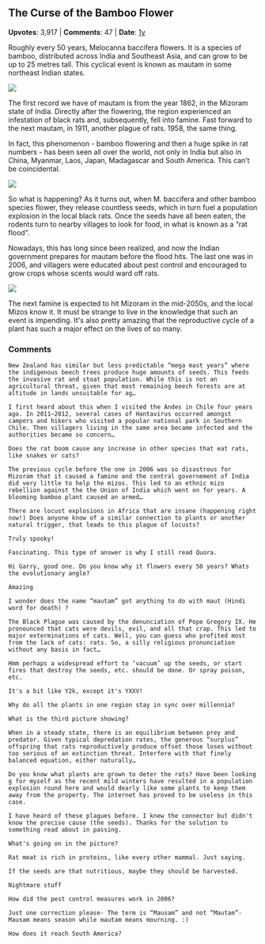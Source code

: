 ## The Curse of the Bamboo Flower
    
**Upvotes**: 3,917 | **Comments**: 47 | **Date**: [1y](https://www.quora.com/What-are-some-little-known-connections-between-historical-events-that-seem-to-have-nothing-to-do-with-each-other/answer/Gary-Meaney)

Roughly every 50 years, Melocanna baccifera flowers. It is a species of bamboo, distributed across India and Southeast Asia, and can grow to be up to 25 metres tall. This cyclical event is known as mautam in some northeast Indian states.

![](https://qph.fs.quoracdn.net/main-qimg-58d96fad97916f83c489164a170a7807-lq)

The first record we have of mautam is from the year 1862, in the Mizoram state of India. Directly after the flowering, the region experienced an infestation of black rats and, subsequently, fell into famine. Fast forward to the next mautam, in 1911, another plague of rats. 1958, the same thing.

In fact, this phenomenon - bamboo flowering and then a huge spike in rat numbers - has been seen all over the world, not only in India but also in China, Myanmar, Laos, Japan, Madagascar and South America. This can’t be coincidental.

![](https://qph.fs.quoracdn.net/main-qimg-b667b1b9b572563e80bce77519207160-lq)

So what is happening? As it turns out, when M. baccifera and other bamboo species flower, they release countless seeds, which in turn fuel a population explosion in the local black rats. Once the seeds have all been eaten, the rodents turn to nearby villages to look for food, in what is known as a “rat flood”.

Nowadays, this has long since been realized, and now the Indian government prepares for mautam before the flood hits. The last one was in 2006, and villagers were educated about pest control and encouraged to grow crops whose scents would ward off rats.

![](https://qph.fs.quoracdn.net/main-qimg-5a4ac226e7603c67c961efebdff20a9a-lq)

The next famine is expected to hit Mizoram in the mid-2050s, and the local Mizos know it. It must be strange to live in the knowledge that such an event is impending. It's also pretty amazing that the reproductive cycle of a plant has such a major effect on the lives of so many.

### Comments

```
New Zealand has similar but less predictable “mega mast years” where the indigenous beech trees produce huge amounts of seeds. This feeds the invasive rat and stoat population. While this is not an agricultural threat, given that most remaining beech forests are at altitude in lands unsuitable for ag…
```

```
I first heard about this when I visited the Andes in Chile four years ago. In 2011–2012, several cases of Hantavirus occurred amongst campers and hikers who visited a popular national park in Southern Chile. Then villagers living in the same area became infected and the authorities became so concern…
```

```
Does the rat boom cause any increase in other species that eat rats, like snakes or cats?
```

```
The previous cycle before the one in 2006 was so disastrous for Mizoram that it caused a famine and the central governement of India did very little to help the mizos. This led to an ethnic mizo rebellion against the the Union of India which went on for years. A blooming bamboo plant caused an armed…
```

```
There are locust explosions in Africa that are insane (happening right now!) Does anyone know of a similar connection to plants or another natural trigger, that leads to this plague of locusts?
```

```
Truly spooky!
```

```
Fascinating. This type of answer is why I still read Quora.
```

```
Hi Garry, good one. Do you know why it flowers every 50 years? Whats the evolutionary angle?
```

```
Amazing
```

```
I wonder does the name “mautam” got anything to do with maut (Hindi word for death) ?
```

```
The Black Plague was caused by the denunciation of Pope Gregory IX. He pronounced that cats were devils, evil, and all that crap. This led to major exterminations of cats. Well, you can guess who profited most from the lack of cats: rats. So, a silly religious pronunciation without any basis in fact…
```

```
Hmm perhaps a widespread effort to ‘vacuum’ up the seeds, or start fires that destroy the seeds, etc. should be done. Or spray poison, etc.
```

```
It's a bit like Y2k, except it's YXXV!
```

```
Why do all the plants in one region stay in sync over millennia?
```

```
What is the third picture showing?
```

```
When in a steady state, there is an equilibrium between prey and predator. Given typical depredation rates, the generous “surplus” offspring that rats reproductively produce offset those loses without too serious of an extinction threat. Interfere with that finely balanced equation, either naturally…
```

```
Do you know what plants are grown to deter the rats? Have been looking g for myself as the recent mild winters have resulted in a population explosion round here and would dearly like some plants to keep them away from the property. The internet has proved to be useless in this case.
```

```
I have heard of these plagues before. I knew the connector but didn't know the precise cause (the seeds). Thanks for the solution to something read about in passing.
```

```
What's going on in the picture?
```

```
Rat meat is rich in proteins, like every other mammal. Just saying.
```

```
If the seeds are that nutritious, maybe they should be harvested.
```

```
Nightmare stuff
```

```
How did the pest control measures work in 2006?
```

```
Just one correction please- The term is “Mausam” and not “Mautam”- Mausam means season while mautam means mourning. :)
```

```
How does it reach South America?
```

